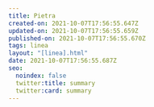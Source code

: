```yaml
---
title: Pietra
created-on: 2021-10-07T17:56:55.647Z
updated-on: 2021-10-07T17:56:55.659Z
published-on: 2021-10-07T17:56:55.670Z
tags: linea
layout: "[linea].html"
date: 2021-10-07T17:56:55.687Z
seo:
  noindex: false
  twitter:title: summary
  twitter:card: summary
---
```

